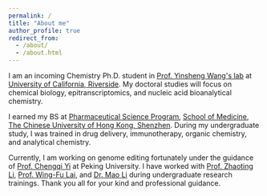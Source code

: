 ```yaml
---
permalink: /
title: "About me"
author_profile: true
redirect_from: 
  - /about/
  - /about.html
---
```


I am an incoming Chemistry Ph.D. student in [Prof. Yinsheng Wang's lab](https://wanglab.ucr.edu) at [University of California, Riverside](https://www.ucr.edu). My doctoral studies will focus on chemical biology, epitranscriptomics, and nucleic acid bioanalytical chemistry.  

I earned my BS at [Pharmaceutical Science Program](https://med.cuhk.edu.cn/node/983), [School of Medicine](https://med.cuhk.edu.cn), [The Chinese University of Hong Kong, Shenzhen](https://cuhk.edu.cn). During my undergraduate study, I was trained in drug delivery, immunotherapy, organic chemistry, and analytical chemistry.  

Currently, I am working on genome editing fortunately under the guidance of [Prof. Chengqi Yi](yilab.org.cn) at Peking University. I have worked with [Prof. Zhaoting Li](https://zhaotingli.com), [Prof. Wing-Fu Lai](https://environment.leeds.ac.uk/faculty/staff/11935/dr-wing-fu-lai), and [Dr. Mao Li](https://www.x-mol.com/groups/limao) during undergraduate research trainings. Thank you all for your kind and professional guidance. 
